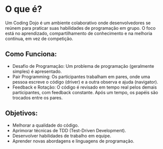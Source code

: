 # O que é?

Um Coding Dojo é um ambiente colaborativo onde desenvolvedores se reúnem para praticar suas habilidades de programação em grupo. O foco está no aprendizado, compartilhamento de conhecimento e na melhoria contínua, em vez de competição.

## Como Funciona:
- Desafio de Programação: Um problema de programação (geralmente simples) é apresentado.
- Pair Programming: Os participantes trabalham em pares, onde uma pessoa escreve o código (driver) e a outra observa e ajuda (navigator).
- Feedback e Rotação: O código é revisado em tempo real pelos demais participantes, com feedback constante. Após um tempo, os papéis são trocados entre os pares.

## Objetivos:

- Melhorar a qualidade do código.
- Aprimorar técnicas de TDD (Test-Driven Development).
- Desenvolver habilidades de trabalho em equipe.
- Aprender novas abordagens e linguagens de programação.

